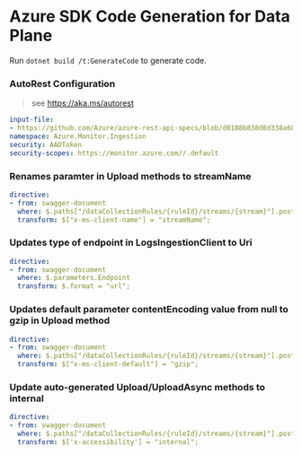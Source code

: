 # Azure SDK Code Generation for Data Plane

Run `dotnet build /t:GenerateCode` to generate code.

### AutoRest Configuration
> see https://aka.ms/autorest

``` yaml
input-file:
- https://github.com/Azure/azure-rest-api-specs/blob/d0188b838d6d338a688707c714803fdb3c1384ec/specification/monitor/data-plane/ingestion/preview/2021-11-01-preview/DataCollectionRules.json
namespace: Azure.Monitor.Ingestion
security: AADToken
security-scopes: https://monitor.azure.com//.default
```

### Renames paramter in Upload methods to streamName
``` yaml
directive:
- from: swagger-document
  where: $.paths["/dataCollectionRules/{ruleId}/streams/{stream}"].post.parameters[1]
  transform: $["x-ms-client-name"] = "streamName";
```
### Updates type of endpoint in LogsIngestionClient to Uri
``` yaml
directive:
- from: swagger-document
  where: $.parameters.Endpoint
  transform: $.format = "url";
```
### Updates default parameter contentEncoding value from null to gzip in Upload method
``` yaml
directive:
- from: swagger-document
  where: $.paths["/dataCollectionRules/{ruleId}/streams/{stream}"].post.parameters[3]
  transform: $["x-ms-client-default"] = "gzip";
```
### Update auto-generated Upload/UploadAsync methods to internal
``` yaml
directive:
- from: swagger-document
  where: $.paths["/dataCollectionRules/{ruleId}/streams/{stream}"].post
  transform: $['x-accessibility'] = "internal";
```

